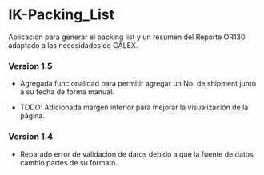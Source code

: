 # IK-Packing_List

Aplicacion para generar el packing list y un resumen del Reporte OR130 adaptado a las necesidades de GALEX.

### Version 1.5
* Agregada funcionalidad para permitir agregar un No. de shipment junto a su fecha de forma manual.

* TODO: Adicionada margen inferior para mejorar la visualización de la página.

### Version 1.4
* Reparado error de validación de datos debido a que la fuente de datos cambio partes de su formato.
